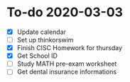 # To-do 2020-03-03

- [X] Update calendar
- [ ] Set up thinkorswim
- [X] Finish CISC Homework for thursday
- [X] Get School ID
- [ ] Study MATH pre-exam worksheet
- [ ] Get dental insurance informations
